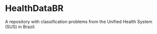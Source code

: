 # HealthDataBR
A repository with classification problems from the Unified Health System (SUS) in Brazil.
